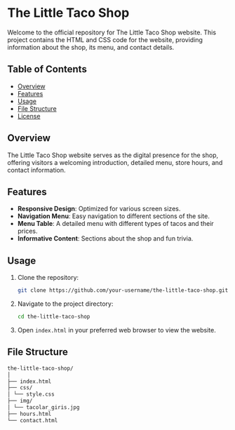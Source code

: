 # The Little Taco Shop

Welcome to the official repository for The Little Taco Shop website. This project contains the HTML and CSS code for the website, providing information about the shop, its menu, and contact details.

## Table of Contents

- [Overview](#overview)
- [Features](#features)
- [Usage](#usage)
- [File Structure](#file-structure)
- [License](#license)

## Overview

The Little Taco Shop website serves as the digital presence for the shop, offering visitors a welcoming introduction, detailed menu, store hours, and contact information.

## Features

- **Responsive Design**: Optimized for various screen sizes.
- **Navigation Menu**: Easy navigation to different sections of the site.
- **Menu Table**: A detailed menu with different types of tacos and their prices.
- **Informative Content**: Sections about the shop and fun trivia.

## Usage

1. Clone the repository:
    ```bash
    git clone https://github.com/your-username/the-little-taco-shop.git
    ```
2. Navigate to the project directory:
    ```bash
    cd the-little-taco-shop
    ```
3. Open `index.html` in your preferred web browser to view the website.

## File Structure

```bash
the-little-taco-shop/
│
├── index.html
├── css/
│ └── style.css
├── img/
│ └── tacolar_giris.jpg
├── hours.html
└── contact.html
